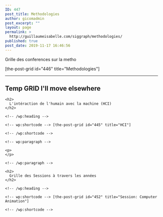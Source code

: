 ```yaml
---
ID: 447
post_title: Methodologies
author: gicomadmin
post_excerpt: ""
layout: page
permalink: >
  http://guillaumeisabelle.com/siggraph/methodologies/
published: true
post_date: 2019-11-17 16:46:56
---
```

<!-- wp:paragraph -->

Grille des conferences sur la metho

<!-- /wp:paragraph -->

<!-- wp:shortcode --> [the-post-grid id="446" title="Methodologies"] 

<!-- /wp:shortcode -->

<!-- wp:separator -->

<hr class="wp-block-separator" />

<!-- /wp:separator -->

<!-- wp:heading -->

## Temp GRID I'll move elsewhere

<!-- /wp:heading -->

<!-- wp:paragraph -->



<!-- /wp:paragraph -->

<!-- wp:group -->

<div class="wp-block-group">
  <div class="wp-block-group__inner-container">
    <!-- wp:heading -->
    
    <h2>
      L'intéraction de l'humain avec la machine (HCI)
    </h2>
    
    <!-- /wp:heading -->
    
    <!-- wp:shortcode --> [the-post-grid id="445" title="HCI"] 
    
    <!-- /wp:shortcode -->
    
    <!-- wp:paragraph -->
    
    <p>
    </p>
    
    <!-- /wp:paragraph -->
  </div>
</div>

<!-- /wp:group -->

<!-- wp:group -->

<div class="wp-block-group">
  <div class="wp-block-group__inner-container">
    <!-- wp:heading -->
    
    <h2>
      Grille des Sessions à travers les années
    </h2>
    
    <!-- /wp:heading -->
    
    <!-- wp:shortcode --> [the-post-grid id="452" title="Session: Computer Animation"] 
    
    <!-- /wp:shortcode -->
  </div>
</div>

<!-- /wp:group -->